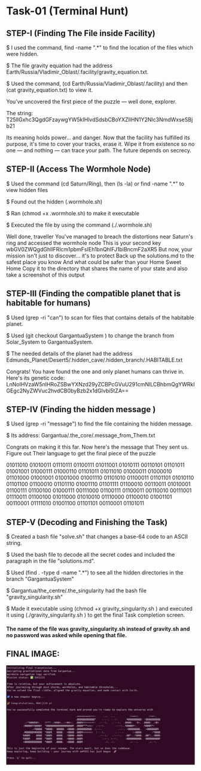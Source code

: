 # Task-01 (Terminal Hunt)
## STEP-I (Finding The File inside Facility)
$ I used the command, find -name ".*"  to find the location of the files which were hidden.

$ The file gravity equation had the address Earth/Russia/Vladimir_Oblast/.facility/gravity_equation.txt.

$ Used the command, (cd Earth/Russia/Vladimir_Oblast/.facility) and then (cat gravity_equation.txt) to view it.

You’ve uncovered the first piece of the puzzle — well done, explorer.

The string: T25lIGxhc3QgdGFzaywgYW5kIHlvdSdsbCBoYXZlIHN1Y2Nlc3NmdWxseSBjb21

Its meaning holds power... and danger.
Now that the facility has fulfilled its purpose, it's time to cover your tracks, erase it.
Wipe it from existence so no one — and nothing — can trace your path.
The future depends on secrecy.

## STEP-II (Access The Wormhole Node)
$ Used the command (cd Saturn/Ring), then (ls -la) or find -name ".*" to view hidden files

$ Found out the hidden (.wormhole.sh)

$ Ran (chmod +x .wormhole.sh) to make it executable

$ Executed the file by using the command (./.wormhole.sh)

Well done, traveller
You've managed to breach the distortions near Saturn's ring and accessed the wormhole node
This is your second key wbGV0ZWQgdGhlIFRlcm1pbmFsIEh1bnQhIFJ1biBncmF2aXR5
But now, your mission isn't just to discover... it's to protect
Back up the solutions.md to the safest place you know
And what could be safer than your Home Sweet Home
Copy it to the directory that shares the name of your state and also take a screenshot of this output

## STEP-III (Finding the compatible planet that is habitable for humans)
$ Used (grep -ri "can") to scan for files that contains details of the habitable planet.

$ Used (git checkout GargantuaSystem ) to change the branch from Solar_System to GargantuaSystem.

$ The needed details of the planet had the address Edmunds_Planet/Desert5/.hidden_cave/.hidden_branch/.HABITABLE.txt 

Congrats! You have found the one and only planet humans can thrive in. Here's its genetic code:
LnNoIHVzaW5nIHRoZSBwYXNzd29yZCBPcGVuU291cmNlLCBhbmQgYWRkIGEgc2NyZWVuc2hvdCB0byBzb2x1dGlvbi5tZA==

## STEP-IV (Finding the hidden message )
$ Used (grep -ri "message") to find the file containing the hidden message.

$ Its address: Gargantua/.the_core/.message_from_Them.txt

Congrats on making it this far. Now here's the message that They sent us. Figure out Their language to get the final piece of
the puzzle

01011010 01010011 01110111 01100111 01011001 01010111 00110101 01101011 01001001 01000111 01000110 01101011 01011010 01000011 01000010 01101000 01001001 01001000 01001110 01101010 01100011 01101101 01010110 01101100 01100010 01101110 01001110 01101111 01100010 00110011 01010001 01100111 01100100 01000111 00111000 01100111 01100011 00110010 00111001 01110011 01100100 01011000 01010010 01110000 01100010 01001101 00110001 01111010 01001100 01101101 00110001 01101011

## STEP-V (Decoding and Finishing the Task)
$ Created a bash file "solve.sh" that changes a base-64 code to an ASCII string.

$ Used the bash file to decode all the secret codes and included the paragraph in the file "solutions.md".

$ Used (find . -type d -name ".*") to see all the hidden directories in the branch "GargantuaSystem"

$ Gargantua/the_centre/.the_singularity had the bash file "gravity_singularity.sh"

$ Made it executable using (chmod +x gravity_singularity.sh ) and executed it using (./gravity_singularity.sh ) to get the
final Task completion screen.

#### The name of the file was gravity_singularity.sh instead of gravity.sh and no password was asked while opening that file.

## FINAL IMAGE:

![preview](task1.png)
